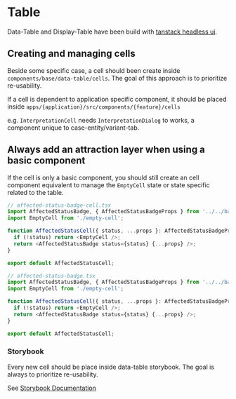 # Table

Data-Table and Display-Table have been build with [tanstack headless ui](https://tanstack.com/table/latest).



## Creating and managing cells

Beside some specific case, a cell should been create inside `components/base/data-table/cells`. The goal of this approach is to prioritize re-usability.

If a cell is dependent to application specific component, it should be placed inside `apps/{application}/src/components/{feature}/cells`

e.g. `InterpretationCell` needs `InterpretationDialog` to works, a component unique to case-entity/variant-tab. 



## Always add an attraction layer when using a basic component

If the cell is only a basic component, you should still create an cell component equivalent to manage the `EmptyCell` state or state specific related to the table. 

```typescript
// affected-status-badge-cell.tsx
import AffectedStatusBadge, { AffectedStatusBadgeProps } from '../../badges/affected-status-badge';
import EmptyCell from './empty-cell';

function AffectedStatusCell({ status, ...props }: AffectedStatusBadgeProps) {
  if (!status) return <EmptyCell />;
  return <AffectedStatusBadge status={status} {...props} />;
}

export default AffectedStatusCell;

// affected-status-badge.tsx
import AffectedStatusBadge, { AffectedStatusBadgeProps } from '../../badges/affected-status-badge';
import EmptyCell from './empty-cell';

function AffectedStatusCell({ status, ...props }: AffectedStatusBadgeProps) {
  if (!status) return <EmptyCell />;
  return <AffectedStatusBadge status={status} {...props} />;
}

export default AffectedStatusCell;

```



### Storybook

Every new cell should be place inside data-table storybook. The goal is always to prioritize re-usability. 

See [Storybook Documentation](./storybook.md)
